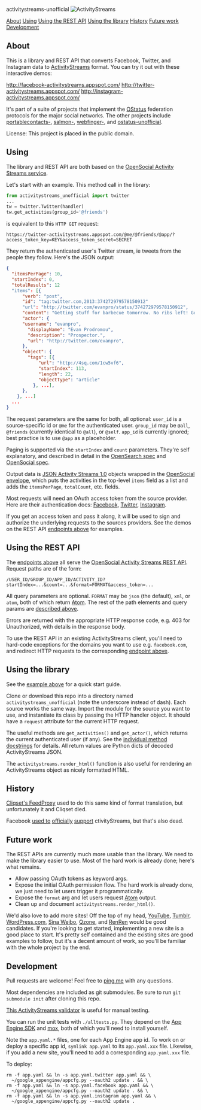 activitystreams-unofficial ![ActivityStreams](https://raw.github.com/snarfed/activitystreams-unofficial/master/static/logo_small.png)

[About](#about)
[Using](#using)
[Using the REST API](#using-the-REST-API)
[Using the library](#using-the-library)
[History](#history)
[Future work](#future-work)
[Development](#development)


About
---

This is a library and REST API that converts Facebook, Twitter, and Instagram
data to [ActivityStreams](http://activitystrea.ms/) format. You can try it out
with these interactive demos:

http://facebook-activitystreams.appspot.com/
http://twitter-activitystreams.appspot.com/
http://instagram-activitystreams.appspot.com/

It's part of a suite of projects that implement the
[OStatus](http://ostatus.org/) federation protocols for the major social
networks. The other projects include
[portablecontacts-](https://github.com/snarfed/portablecontacts-unofficial),
[salmon-](https://github.com/snarfed/salmon-unofficial),
[webfinger-](https://github.com/snarfed/webfinger-unofficial), and
[ostatus-unofficial](https://github.com/snarfed/ostatus-unofficial).

License: This project is placed in the public domain.


Using
---

The library and REST API are both based on the
[OpenSocial Activity Streams service](http://opensocial-resources.googlecode.com/svn/spec/2.0.1/Social-API-Server.xml#ActivityStreams-Service).

Let's start with an example. This method call in the library:

```python
from activitystreams_unofficial import twitter
...
tw = twitter.Twitter(handler)
tw.get_activities(group_id='@friends')
```

is equivalent to this `HTTP GET` request:

`https://twitter-activitystreams.appspot.com/@me/@friends/@app/?access_token_key=KEY&access_token_secret=SECRET`

They return the authenticated user's Twitter stream, ie tweets from the people they
follow. Here's the JSON output:

```json
{
  "itemsPerPage": 10,
  "startIndex": 0,
  "totalResults": 12
  "items": [{
      "verb": "post",
      "id": "tag:twitter.com,2013:374272979578150912"
      "url": "http://twitter.com/evanpro/status/374272979578150912",
      "content": "Getting stuff for barbecue tomorrow. No ribs left! Got some nice tenderloin though. (@ Metro Plus Famille Lemay) http://t.co/b2PLgiLJwP",
      "actor": {
      "username": "evanpro",
        "displayName": "Evan Prodromou",
        "description": "Prospector.",
        "url": "http://twitter.com/evanpro",
      },
      "object": {
        "tags": [{
            "url": "http://4sq.com/1cw5vf6",
            "startIndex": 113,
            "length": 22,
            "objectType": "article"
          }, ...],
      },
    }, ...]
  ...
}
```

The request parameters are the same for both, all optional: `user_id` is a
source-specific id or `@me` for the authenticated user. `group_id` may be
`@all`, `@friends` (currently identical to `@all`), or `@self`. `app_id` is
currently ignored; best practice is to use `@app` as a placeholder.

Paging is supported via the `startIndex` and `count` parameters. They're self
explanatory, and described in detail in the
[OpenSearch spec](http://www.opensearch.org/Specifications/OpenSearch/1.1#The_.22count.22_parameter)
and
[OpenSocial spec](http://opensocial-resources.googlecode.com/svn/spec/2.0.1/Social-API-Server.xml#ActivityStreams-Service).

Output data is
[JSON Activity Streams 1.0](http://activitystrea.ms/specs/json/1.0/) objects
wrapped in the
[OpenSocial envelope](http://opensocial-resources.googlecode.com/svn/spec/2.0.1/Social-API-Server.xml#ActivityStreams-Service),
which puts the activities in the top-level `items` field as a list and adds the
`itemsPerPage`, `totalCount`, etc. fields.

Most requests will need an OAuth access token from the source provider. Here are
their authentication docs:
[Facebook](https://developers.facebook.com/docs/facebook-login/access-tokens/),
[Twitter](https://dev.twitter.com/docs/auth/3-legged-authorization),
[Instagram](http://instagram.com/developer/authentication/).

If you get an access token and pass it along, it will be used to sign and
authorize the underlying requests to the sources providers. See the demos on the
REST API [endpoints above](#about) for examples.


Using the REST API
---

The [endpoints above](#about) all serve the
[OpenSocial Activity Streams REST API](http://opensocial-resources.googlecode.com/svn/spec/2.0.1/Social-API-Server.xml#ActivityStreams-Service).
Request paths are of the form:

`/USER_ID/GROUP_ID/APP_ID/ACTIVITY_ID?startIndex=...&count=...&format=FORMAT&access_token=...`

All query parameters are optional.
`FORMAT` may be `json` (the default), `xml`, or `atom`, both of which return
[Atom](http://www.intertwingly.net/wiki/pie/FrontPage).
The rest of the path elements and query params are [described above](#using).

Errors are returned with the appropriate HTTP response code, e.g. 403 for
Unauthorized, with details in the response body.

To use the REST API in an existing ActivityStreams client, you'll need to
hard-code exceptions for the domains you want to use e.g. `facebook.com`, and
redirect HTTP requests to the corresponding [endpoint above](#about).


Using the library
---

See the [example above](#using) for a quick start guide.

Clone or download this repo into a directory named `activitystreams_unofficial`
(note the underscore instead of dash). Each source works the same way. Import
the module for the source you want to use, and instantiate its class by passing
the HTTP handler object. It should have a `request` attribute for the current
HTTP request.

The useful methods are `get_activities()` and `get_actor()`, which returns the
current authenticated user (if any). See the
[individual method docstrings](https://github.com/snarfed/activitystreams-unofficial/blob/master/source.py)
for details. All return values are Python dicts of decoded ActivityStreams JSON.

The `activitystreams.render_html()` function is also useful for rendering an
ActivityStreams object as nicely formatted HTML.


History
---

[Cliqset's FeedProxy](http://www.readwriteweb.com/archives/cliqset_activity_streams_api.php)
used to do this same kind of format translation, but unfortunately it and
Cliqset died.

Facebook
[used to](https://developers.facebook.com/blog/post/225/)
[officially](https://developers.facebook.com/blog/post/2009/08/05/streamlining-the-open-stream-apis/)
[support](https://groups.google.com/forum/#!topic/activity-streams/-b0LmeUExXY)
ctivityStreams, but that's also dead.


Future work
---

The REST APIs are currently much more usable than the library. We need to make
the library easier to use. Most of the hard work is already done; here's what remains.

  * Allow passing OAuth tokens as keyword args.
  * Expose the initial OAuth permission flow. The hard work is already done, we
    just need to let users trigger it programmatically.
  * Expose the `format` arg and let users request
    [Atom](http://www.intertwingly.net/wiki/pie/FrontPage) output.
  * Clean up and document `activitystreams.render_html()`.

We'd also love to add more sites! Off the top of my head,
[YouTube](http://youtu.be/), [Tumblr](http://tumblr.com/),
[WordPress.com](http://wordpress.com/),
[Sina Weibo](http://en.wikipedia.org/wiki/Sina_Weibo),
[Qzone](http://en.wikipedia.org/wiki/Qzone), and
[RenRen](http://en.wikipedia.org/wiki/Renren) would be good candidates. If
you're looking to get started, implementing a new site is a good place to start.
It's pretty self contained and the existing sites are good examples to follow,
but it's a decent amount of work, so you'll be familiar with the whole project
by the end.


Development
---

Pull requests are welcome! Feel free to [ping me](http://snarfed.org/about) with
any questions.

Most dependencies are included as git submodules. Be sure to run `git submodule
init` after cloning this repo.

[This ActivityStreams validator](http://activitystreamstester.appspot.com/) is
useful for manual testing.

You can run the unit tests with `./alltests.py`. They depend on the
[App Engine SDK](https://developers.google.com/appengine/downloads) and
[mox](http://code.google.com/p/pymox/), both of which you'll need to install
yourself.

Note the `app.yaml.*` files, one for each App Engine app id. To work on or deploy
a specific app id, `symlink app.yaml` to its `app.yaml.xxx` file. Likewise, if you
add a new site, you'll need to add a corresponding `app.yaml.xxx` file.

To deploy:

```shell
rm -f app.yaml && ln -s app.yaml.twitter app.yaml && \
  ~/google_appengine/appcfg.py --oauth2 update . && \
rm -f app.yaml && ln -s app.yaml.facebook app.yaml && \
  ~/google_appengine/appcfg.py --oauth2 update . && \
rm -f app.yaml && ln -s app.yaml.instagram app.yaml && \
  ~/google_appengine/appcfg.py --oauth2 update .
```
